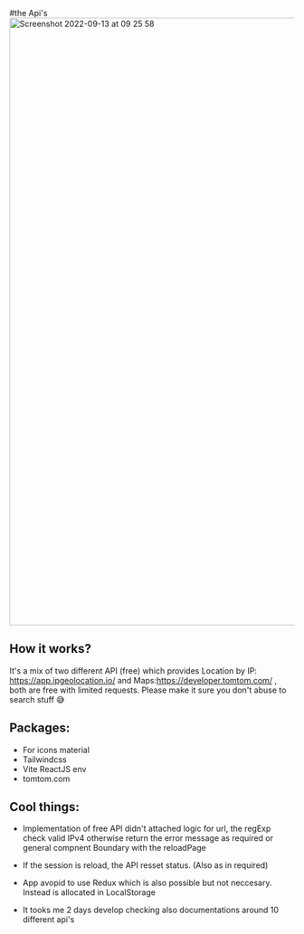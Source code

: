 #the Api's
<img width="1075" alt="Screenshot 2022-09-13 at 09 25 58" src="https://user-images.githubusercontent.com/14529200/189837600-71028961-53a6-4a63-b402-1e241f2d75f0.png">


## How it works?

It's a mix of two different API (free) which provides Location by IP: https://app.ipgeolocation.io/ and Maps:https://developer.tomtom.com/ , both are free with limited requests. Please make it sure you don't abuse to search stuff 😅

## Packages:

- For icons material
- Tailwindcss
- Vite ReactJS env
- tomtom.com

## Cool things:

- Implementation of free API didn't attached logic for url, the regExp check valid IPv4 otherwise return the error message as required or general compnent Boundary with the reloadPage

- If the session is reload, the API resset status. (Also as in required)
- App avopid to use Redux which is also possible but not neccesary. Instead is allocated in LocalStorage
- It tooks me 2 days develop checking also documentations around 10 different api's
